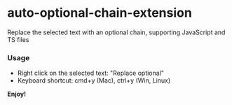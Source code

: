 # auto-optional-chain-extension

Replace the selected text with an optional chain, supporting JavaScript and TS files

### Usage

* Right click on the selected text: "Replace optional"
* Keyboard shortcut: cmd+y (Mac), ctrl+y (Win, Linux)

**Enjoy!**
